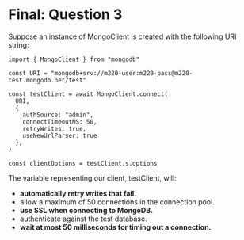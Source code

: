 # Final: Question 3

Suppose an instance of MongoClient is created with the following URI string:

```
import { MongoClient } from "mongodb"

const URI = "mongodb+srv://m220-user:m220-pass@m220-test.mongodb.net/test"

const testClient = await MongoClient.connect(
  URI,
  {
    authSource: "admin",
    connectTimeoutMS: 50,
    retryWrites: true,
    useNewUrlParser: true
  },
)

const clientOptions = testClient.s.options
```

The variable representing our client, testClient, will:



- **automatically retry writes that fail.**
- allow a maximum of 50 connections in the connection pool.
- **use SSL when connecting to MongoDB.**
- authenticate against the test database.
- **wait at most 50 milliseconds for timing out a connection.**
